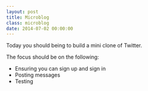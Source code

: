 ```yaml
---
layout: post
title: Microblog
class: microblog
date: 2014-07-02 00:00:00
---
```


Today you should being to build a mini clone of Twitter.

The focus should be on the following:

- Ensuring you can sign up and sign in
- Posting messages
- Testing
